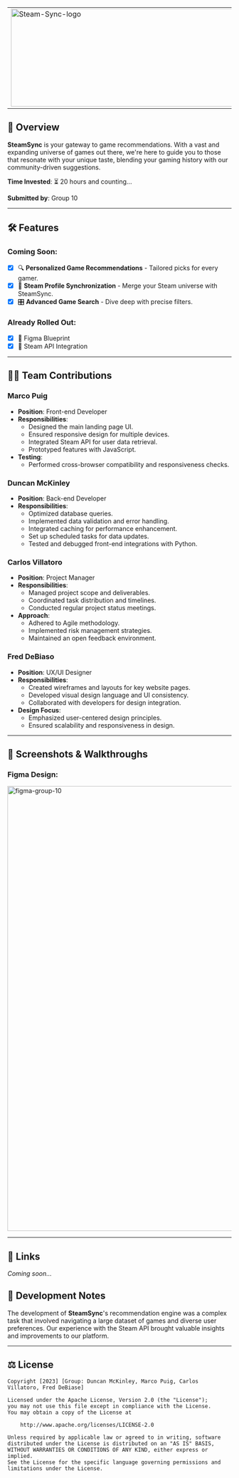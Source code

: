 <table>
  <tr>
    <td><img src="https://i.postimg.cc/vHbpLQYP/purple-png.png" alt="Steam-Sync-logo" height="220" width="1000"></td>
  </tr>
</table>

## 🚀 Overview
**SteamSync** is your gateway to game recommendations. With a vast and expanding universe of games out there, we're here to guide you to those that resonate with your unique taste, blending your gaming history with our community-driven suggestions.

**Time Invested**: ⏳ 20 hours and counting...

**Submitted by**: Group 10

---

## 🛠 Features

### Coming Soon:
- [x] 🔍 **Personalized Game Recommendations** - Tailored picks for every gamer.
- [x] 🔄 **Steam Profile Synchronization** - Merge your Steam universe with SteamSync.
- [x] 🎛 **Advanced Game Search** - Dive deep with precise filters.

### Already Rolled Out:
- [x] 🎨 Figma Blueprint
- [x] 📡 Steam API Integration

---

## 👨‍💻 Team Contributions

### Marco Puig
- **Position**: Front-end Developer
- **Responsibilities**: 
  - Designed the main landing page UI.
  - Ensured responsive design for multiple devices.
  - Integrated Steam API for user data retrieval.
  - Prototyped features with JavaScript.
- **Testing**:
  - Performed cross-browser compatibility and responsiveness checks.

### Duncan McKinley
- **Position**: Back-end Developer
- **Responsibilities**:
  - Optimized database queries.
  - Implemented data validation and error handling.
  - Integrated caching for performance enhancement.
  - Set up scheduled tasks for data updates.
  - Tested and debugged front-end integrations with Python.

### Carlos Villatoro
- **Position**: Project Manager
- **Responsibilities**:
  - Managed project scope and deliverables.
  - Coordinated task distribution and timelines.
  - Conducted regular project status meetings.
- **Approach**:
  - Adhered to Agile methodology.
  - Implemented risk management strategies.
  - Maintained an open feedback environment.

### Fred DeBiaso
- **Position**: UX/UI Designer
- **Responsibilities**:
  - Created wireframes and layouts for key website pages.
  - Developed visual design language and UI consistency.
  - Collaborated with developers for design integration.
- **Design Focus**:
  - Emphasized user-centered design principles.
  - Ensured scalability and responsiveness in design.

---

## 🎥 Screenshots & Walkthroughs

### Figma Design:
<img src='https://i.postimg.cc/3w5vJ0R9/figma-group-10.png' border='0' alt='figma-group-10' width='1000'/>

---

## 🔗 Links
*Coming soon...*

## 📝 Development Notes
The development of **SteamSync**'s recommendation engine was a complex task that involved navigating a large dataset of games and diverse user preferences. Our experience with the Steam API brought valuable insights and improvements to our platform.

---

## ⚖ License
    Copyright [2023] [Group: Duncan McKinley, Marco Puig, Carlos Villatoro, Fred DeBiase]

    Licensed under the Apache License, Version 2.0 (the "License");
    you may not use this file except in compliance with the License.
    You may obtain a copy of the License at

        http://www.apache.org/licenses/LICENSE-2.0

    Unless required by applicable law or agreed to in writing, software
    distributed under the License is distributed on an "AS IS" BASIS,
    WITHOUT WARRANTIES OR CONDITIONS OF ANY KIND, either express or implied.
    See the License for the specific language governing permissions and
    limitations under the License.
